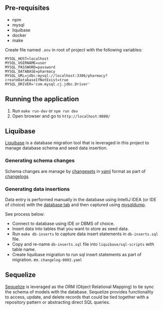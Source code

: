 ## Pre-requisites
- npm
- mysql
- liquibase
- docker
- make

Create file named `.env` in root of project with the following variables:
```
MYSQL_HOST=localhost
MYSQL_USERNAME=user
MYSQL_PASSWORD=password
MYSQL_DATABASE=pharmacy
MYSQL_URL=jdbc:mysql://localhost:3306/pharmacy?createDatabaseIfNotExist=true
MYSQL_DRIVER='com.mysql.cj.jdbc.Driver'
```

## Running the application
1. Run `make run-dev` or `npm run dev`
2. Open browser and go to `http://localhost:8080/`

## Liquibase

[Liquibase](https://docs.liquibase.com/home.html) is a database migration tool that 
is leveraged in this project to manage database schema and seed data insertion.

### Generating schema changes

Schema changes are manage by [changesets](https://docs.liquibase.com/concepts/changelogs/changeset.html)
in [yaml](https://docs.liquibase.com/concepts/changelogs/yaml-format.html) format
as part of [changelogs](https://docs.liquibase.com/concepts/changelogs/home.html)


### Generating data insertions

Data entry is performed manually in the database using IntelliJ IDEA (or IDE of choice)
with the [database tab](https://www.jetbrains.com/help/idea/database-tool-window.html)
and then captured using [mysqldump](https://dev.mysql.com/doc/refman/8.0/en/mysqldump.html).

See process below:

- Connect to database using IDE or DBMS of choice.
- Insert data into tables that you want to store as seed data.
- Run `make db-inserts` to capture data insert statements in `db-inserts.sql` file.
- Copy and re-name `db-inserts.sql` file into `liquibase/sql-scripts` with table name.
- Create liquibase migration to run sql insert statements as part of migration. ex. `changelog-0003.yaml`


## Sequelize

[Sequelize](https://sequelize.org/) is leveraged as the ORM (Object Relational Mapping) to tie sync the 
schema of models with the database. Sequelize provides functionality to access, update, and delete records
that could be tied together with a repository pattern or abstracting direct SQL queries.